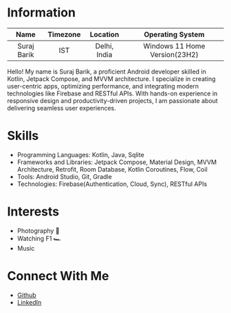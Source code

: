 # Information
Name            |   Timezone     |   Location   | Operating System  |
:-------------: | :------------: | :----------: | :---------------: |
Suraj Barik     |      IST       | Delhi, India | Windows 11 Home Version(23H2)   |

 Hello! My name is Suraj Barik, a proficient Android developer skilled in Kotlin, Jetpack Compose, and MVVM architecture. I specialize in creating user-centric apps, optimizing performance, and integrating modern technologies like Firebase and RESTful APIs. With hands-on experience in responsive design and productivity-driven projects, I am passionate about delivering seamless user experiences.

# Skills
- Programming Languages: Kotlin, Java, Sqlite
- Frameworks and Libraries: Jetpack Compose, Material Design, MVVM Architecture, Retrofit, Room Database, Kotlin Coroutines, Flow, Coil
- Tools: Android Studio, Git, Gradle
- Technologies: Firebase(Authentication, Cloud, Sync), RESTful APIs


# Interests
- Photography 📸
- Watching F1 🏎️
- Music

# Connect With Me
- [Github](https://github.com/sjbs2003)
- [LinkedIn](https://www.linkedin.com/in/suraj-barik-54651a221/)
